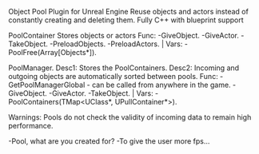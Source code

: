 Object Pool Plugin for Unreal Engine
Reuse objects and actors instead of constantly creating and deleting them.
Fully C++ with blueprint support

PoolContainer
Stores objects or actors
Func:
	-GiveObject. 
	-GiveActor.
	-TakeObject.
	-PreloadObjects.
	-PreloadActors. | 
Vars:
	-PoolFree(Array[Objects*]).

PoolManager.
Desc1: Stores the PoolContainers.
Desc2: Incoming and outgoing objects are automatically sorted between pools.
Func:
	-GetPoolManagerGlobal - can be called from anywhere in the game.
	-GiveObject.
	-GiveActor.
	-TakeObject. |
Vars:
	-PoolContainers(TMap<UClass*, UPullContainer*>).

Warnings:
Pools do not check the validity of incoming data to remain high performance.

-Pool, what are you created for?
-To give the user more fps...
